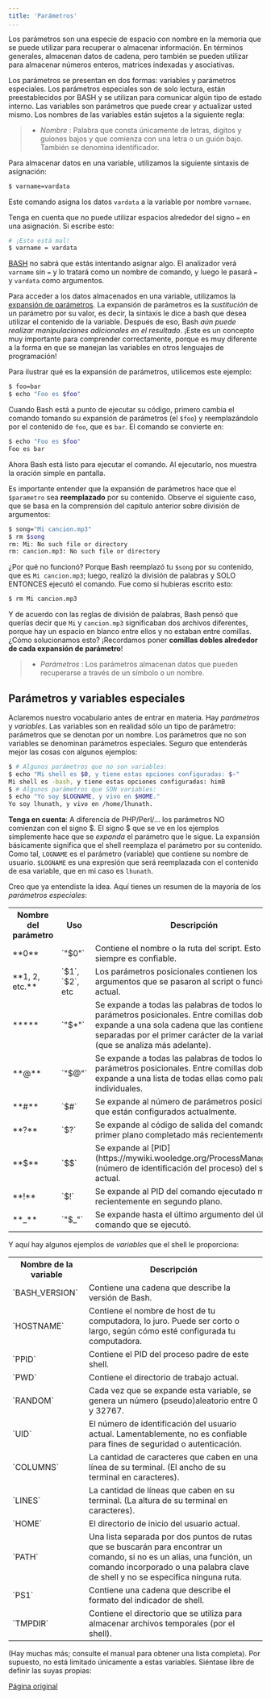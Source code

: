 ```yaml
---
title: 'Parámetros'
...
```


Los parámetros son una especie de espacio con nombre en la memoria que se puede utilizar para recuperar o almacenar información. En términos generales, almacenan datos de cadena, pero también se pueden utilizar para almacenar números enteros, matrices indexadas y asociativas.

Los parámetros se presentan en dos formas: variables y parámetros especiales. Los parámetros especiales son de solo lectura, están preestablecidos por BASH y se utilizan para comunicar algún tipo de estado interno. Las variables son parámetros que puede crear y actualizar usted mismo. Los nombres de las variables están sujetos a la siguiente regla:

> - *Nombre*
: Palabra que consta únicamente de letras, dígitos y guiones bajos y que comienza con una letra o un guión bajo. También se denomina identificador.

Para almacenar datos en una variable, utilizamos la siguiente sintaxis de asignación:

```bash
$ varname=vardata
```

Este comando asigna los datos `vardata` a la variable por nombre `varname`.

Tenga en cuenta que no puede utilizar espacios alrededor del signo `=` en una asignación. Si escribe esto:

```bash
# ¡Esto está mal!
$ varname = vardata
```

[BASH](https://mywiki.wooledge.org/BASH) no sabrá que estás intentando asignar algo. El analizador verá `varname` sin `=` y lo tratará como un nombre de comando, y luego le pasará `=` y `vardata` como argumentos.

Para acceder a los datos almacenados en una variable, utilizamos la [expansión de parámetros](https://mywiki.wooledge.org/BashGuide/Parameters#Parameter_Expansion). La expansión de parámetros es la *sustitución* de un parámetro por su valor, es decir, la sintaxis le dice a bash que desea utilizar el contenido de la variable. Después de eso, Bash *aún puede realizar manipulaciones adicionales en el resultado*. ¡Este es un concepto muy importante para comprender correctamente, porque es muy diferente a la forma en que se manejan las variables en otros lenguajes de programación!

Para ilustrar qué es la expansión de parámetros, utilicemos este ejemplo:

```bash
$ foo=bar
$ echo "Foo es $foo"
```

Cuando Bash está a punto de ejecutar su código, primero cambia el comando tomando su expansión de parámetros (el `$foo`) y reemplazándolo por el contenido de `foo`, que es `bar`. El comando se convierte en:

```bash
$ echo "Foo es $foo"
Foo es bar
```

Ahora Bash está listo para ejecutar el comando. Al ejecutarlo, nos muestra la oración simple en pantalla.

Es importante entender que la expansión de parámetros hace que el `$parametro` sea **reemplazado** por su contenido. Observe el siguiente caso, que se basa en la comprensión del capítulo anterior sobre división de argumentos:

```bash
$ song="Mi cancion.mp3"
$ rm $song
rm: Mi: No such file or directory
rm: cancion.mp3: No such file or directory
```

¿Por qué no funcionó? Porque Bash reemplazó tu `$song` por su contenido, que es `Mi cancion.mp3`; luego, realizó la división de palabras y SOLO ENTONCES ejecutó el comando. Fue como si hubieras escrito esto:

```bash
$ rm Mi cancion.mp3
```

Y de acuerdo con las reglas de división de palabras, Bash pensó que querías decir que `Mi` y `cancion.mp3` significaban dos archivos diferentes, porque hay un espacio en blanco entre ellos y no estaban entre comillas. ¿Cómo solucionamos esto? ¡Recordamos poner **comillas dobles alrededor de cada expansión de parámetro**!

> - *Parámetros*
: Los parámetros almacenan datos que pueden recuperarse a través de un símbolo o un nombre.

## Parámetros y variables especiales

Aclaremos nuestro vocabulario antes de entrar en materia. Hay *parámetros* y *variables*. Las variables son en realidad sólo un tipo de parámetro: parámetros que se denotan por un nombre. Los parámetros que no son variables se denominan parámetros especiales. Seguro que entenderás mejor las cosas con algunos ejemplos:

```bash
$ # Algunos parámetros que no son variables:
$ echo "Mi shell es $0, y tiene estas opciones configuradas: $-"
Mi shell es -bash, y tiene estas opciones configuradas: himB
$ # Algunos parámetros que SON variables:
$ echo "Yo soy $LOGNAME, y vivo en $HOME."
Yo soy lhunath, y vivo en /home/lhunath.
```

**Tenga en cuenta**: A diferencia de PHP/Perl/... los parámetros NO comienzan con el signo $. El signo $ que se ve en los ejemplos simplemente hace que se *expanda* el parámetro que le sigue. La expansión básicamente significa que el shell reemplaza el parámetro por su contenido. Como tal, `LOGNAME` es el parámetro (variable) que contiene su nombre de usuario. `$LOGNAME` es una expresión que será reemplazada con el contenido de esa variable, que en mi caso es `lhunath`.

Creo que ya entendiste la idea. Aquí tienes un resumen de la mayoría de los *parámetros especiales*:

<table>
  <tr>
    <th>Nombre del parámetro</th>
    <th>Uso</th>
    <th>Descripción</th>
  </tr>
  <tr>
    <td>**0**</td>
    <td>`"$0"`</td>
    <td>
      Contiene el nombre o la ruta del script. Esto no siempre es confiable.
    </td>
  </tr>
  <tr>
    <td>**1, 2, etc.**</td>
    <td>`$1`, `$2`, etc</td>
    <td>
      Los parámetros posicionales contienen los argumentos que se pasaron al script o función actual.
    </td>
  </tr>
  <tr>
    <td>**&ast;**</td>
    <td>`"$*"`</td>
    <td>
      Se expande a todas las palabras de todos los parámetros posicionales. Entre comillas dobles, se expande a una sola cadena que las contiene todas, separadas por el primer carácter de la variable `IFS` (que se analiza más adelante).
    </td>
  </tr>
  <tr>
    <td>**&#64;**</td>
    <td>`"$@"`</td>
    <td>
      Se expande a todas las palabras de todos los parámetros posicionales. Entre comillas dobles, se expande a una lista de todas ellas como palabras individuales. 
    </td>
  </tr>
  <tr>
    <td>**#**</td>
    <td>`$#`</td>
    <td>
      Se expande al número de parámetros posicionales que están configurados actualmente.
    </td>
  </tr>
  <tr>
    <td>**?**</td>
    <td>`$?`</td>
    <td>
      Se expande al código de salida del comando de primer plano completado más recientemente.
    </td>
  </tr>
  <tr>
    <td>**&#36;**</td>
    <td>`$$`</td>
    <td>
      Se expande al [PID](https://mywiki.wooledge.org/ProcessManagement) (número de identificación del proceso) del shell actual.
    </td>
  </tr>
  <tr>
    <td>**!**</td>
    <td>`$!`</td>
    <td>
      Se expande al PID del comando ejecutado más recientemente en segundo plano.
    </td>
  </tr>
  <tr>
    <td>**&lowbar;**</td>
    <td>`"$_"`</td>
    <td>
      Se expande hasta el último argumento del último comando que se ejecutó.
    </td>
  </tr>
</table>

Y aquí hay algunos ejemplos de *variables* que el shell le proporciona:

<table>
  <tr>
    <th>Nombre de la variable</th>
    <th>Descripción</th>
  </tr>
  <tr>
    <td>`BASH_VERSION`</td>
    <td>
      Contiene una cadena que describe la versión de Bash.
    </td>
  </tr>
  <tr>
    <td>`HOSTNAME`</td>
    <td>
      Contiene el nombre de host de tu computadora, lo juro. Puede ser corto o largo, según cómo esté configurada tu computadora.
    </td>
  </tr>
  <tr>
    <td>`PPID`</td>
    <td>
      Contiene el PID del proceso padre de este shell.
    </td>
  </tr>
  <tr>
    <td>`PWD`</td>
    <td>
      Contiene el directorio de trabajo actual.
    </td>
  </tr>
  <tr>
    <td>`RANDOM`</td>
    <td>
      Cada vez que se expande esta variable, se genera un número (pseudo)aleatorio entre 0 y 32767.
    </td>
  </tr>
  <tr>
    <td>`UID`</td>
    <td>
      El número de identificación del usuario actual. Lamentablemente, no es confiable para fines de seguridad o autenticación.
    </td>
  </tr>
  <tr>
    <td>`COLUMNS`</td>
    <td>
      La cantidad de caracteres que caben en una línea de su terminal. (El ancho de su terminal en caracteres).
    </td>
  </tr>
  <tr>
    <td>`LINES`</td>
    <td>
      La cantidad de líneas que caben en su terminal. (La altura de su terminal en caracteres).
    </td>
  </tr>
  <tr>
    <td>`HOME`</td>
    <td>
      El directorio de inicio del usuario actual.
    </td>
  </tr>
  <tr>
    <td>`PATH`</td>
    <td>
      Una lista separada por dos puntos de rutas que se buscarán para encontrar un comando, si no es un alias, una función, un comando incorporado o una palabra clave de shell y no se especifica ninguna ruta.
    </td>
  </tr>
  <tr>
    <td>`PS1`</td>
    <td>
      Contiene una cadena que describe el formato del indicador de shell.
    </td>
  </tr>
  <tr>
    <td>`TMPDIR`</td>
    <td>
      Contiene el directorio que se utiliza para almacenar archivos temporales (por el shell).
    </td>
  </tr>
</table>

(Hay muchas más; consulte el manual para obtener una lista completa). Por supuesto, no está limitado únicamente a estas variables. Siéntase libre de definir las suyas propias:



[Página original](https://mywiki.wooledge.org/BashGuide/Parameters)
